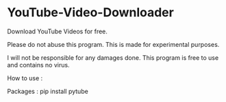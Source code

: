 # YouTube-Video-Downloader
Download YouTube Videos for free.

Please do not abuse this program.
This is made for experimental purposes.

I will not be responsible for any damages done.
This program is free to use and contains no virus.

How to use : 

Packages : pip install pytube
